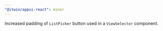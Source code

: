 ```yaml
---
"@itwin/appui-react": minor
---
```


Increased padding of `ListPicker` button used in a `ViewSelector` component.
